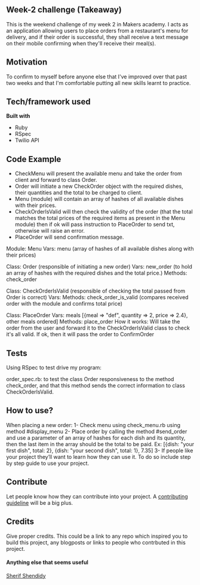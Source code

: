 ## Week-2 challenge (Takeaway)
This is the weekend challenge of my week 2 in Makers academy. I acts as an application allowing users to place orders from a restaurant's menu for delivery, and if their order is successful, they shall receive a text message on their mobile confirming when they'll receive their meal(s).

## Motivation
To confirm to myself before anyone else that I've improved over that past two weeks and that I'm comfortable putting all new skills learnt to practice.

## Tech/framework used

<b>Built with</b>
- Ruby
- RSpec
- Twilio API

## Code Example

- CheckMenu will present the available menu and take the order from client and forward to class Order.
- Order will initiate a new CheckOrder object with the required dishes, their quantities and the total to be charged to client.
- Menu (module) will contain an array of hashes of all available dishes with their prices.
- CheckOrderIsValid will then check the validity of the order (that the total matches the total prices of the required items as present in the Menu module) then if ok will pass instruction to PlaceOrder to send txt, otherwise will raise an error.
- PlaceOrder will send confirmation message.


Module: Menu
Vars: menu (array of hashes of all available dishes along with their prices)

Class: Order (responsible of initiating a new order)
Vars: new_order (to hold an array of hashes with the required dishes and the total price.)
Methods: check_order

Class: CheckOrderIsValid (responsible of checking the total passed from Order is correct)
Vars:
Methods: check_order_is_valid (compares received order with the module and confirms total price)

Class: PlaceOrder
Vars: meals [{meal => "def", quantity => 2, price => 2.4}, other meals ordered]
Methods: place_order
How it works: Will take the order from the user and forward it to the CheckOrderIsValid class to check it's all valid. If ok, then it will pass the order to ConfirmOrder

## Tests
Using RSpec to test drive my program:

order_spec.rb: to test the class Order responsiveness to the method check_order, and that this method sends the correct information to class CheckOrderIsValid.

## How to use?
When placing a new order:
1- Check menu using check_menu.rb using method #display_menu
2- Place order by calling the method #send_order and use a parameter of an array of hashes for each dish and its quantity, then the last item in the array should be the total to be paid. Ex: [{dish: "your first dish", total: 2}, {dish: "your second dish", total: 1}, 7.35]
3-
If people like your project they’ll want to learn how they can use it. To do so include step by step guide to use your project.

## Contribute

Let people know how they can contribute into your project. A [contributing guideline](https://github.com/zulip/zulip-electron/blob/master/CONTRIBUTING.md) will be a big plus.

## Credits
Give proper credits. This could be a link to any repo which inspired you to build this project, any blogposts or links to people who contrbuted in this project.

#### Anything else that seems useful


[Sherif Shendidy]()
